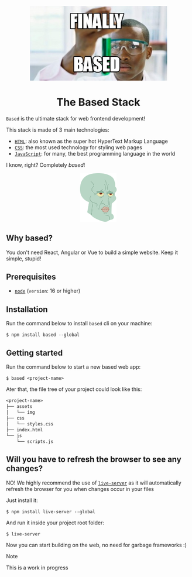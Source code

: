 <div align="center">
  <img src="./public/finally_based.jpg" />
</div>

<div align="center">
  <h1>The Based Stack</h1>
</div>

`Based` is the ultimate stack for web frontend development!

This stack is made of 3 main technologies:

+ [`HTML`](https://developer.mozilla.org/en-US/docs/Web/HTML): also known as the super hot HyperText Markup Language
+ [`CSS`](https://developer.mozilla.org/en-US/docs/Web/CSS): the most used technology for styling web pages
+ [`JavaScript`](https://developer.mozilla.org/en-US/docs/Web/JavaScript): for many, the best programming language in the world

I know, right? Completely *based*!

<div align="center">
  <img src="./public/based_squidward.png" width="100" height="auto"/>
</div>

## Why based?

You don't need React, Angular or Vue to build a simple website. Keep it simple, stupid!

## Prerequisites

+ [`node`](https://nodejs.org/en/download/package-manager) (`version`: 16 or higher)

## Installation

Run the command below to install `based` cli on your machine:

```console
$ npm install based --global
```

## Getting started

Run the command below to start a new based web app:

```console
$ based <project-name>
```

Ater that, the file tree of your project could look like this:

```
<project-name>
├── assets
│   └── img
├── css
│   └── styles.css
├── index.html
└── js
    └── scripts.js
```
## Will you have to refresh the browser to see any changes?

NO! We highly recommend the use of [`live-server`](https://www.npmjs.com/package/live-server) as it will automatically refresh the browser for you when changes occur in your files

Just install it:

```console
$ npm install live-server --global
```
And run it inside your project root folder:

```console
$ live-server
```

Now you can start building on the web, no need for garbage frameworks :)

> [!NOTE]  
> This is a work in progress